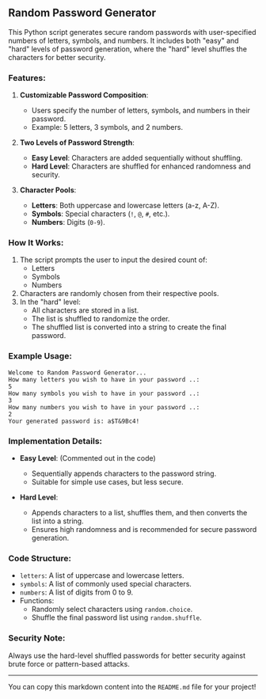 
## Random Password Generator

This Python script generates secure random passwords with user-specified numbers of letters, symbols, and numbers. It includes both "easy" and "hard" levels of password generation, where the "hard" level shuffles the characters for better security.

### Features:
1. **Customizable Password Composition**:
   - Users specify the number of letters, symbols, and numbers in their password.
   - Example: 5 letters, 3 symbols, and 2 numbers.
   
2. **Two Levels of Password Strength**:
   - **Easy Level**: Characters are added sequentially without shuffling.
   - **Hard Level**: Characters are shuffled for enhanced randomness and security.

3. **Character Pools**:
   - **Letters**: Both uppercase and lowercase letters (a-z, A-Z).
   - **Symbols**: Special characters (`!`, `@`, `#`, etc.).
   - **Numbers**: Digits (`0-9`).

### How It Works:
1. The script prompts the user to input the desired count of:
   - Letters
   - Symbols
   - Numbers
2. Characters are randomly chosen from their respective pools.
3. In the "hard" level:
   - All characters are stored in a list.
   - The list is shuffled to randomize the order.
   - The shuffled list is converted into a string to create the final password.

### Example Usage:
```plaintext
Welcome to Random Password Generator...
How many letters you wish to have in your password ..:
5
How many symbols you wish to have in your password ..:
3
How many numbers you wish to have in your password ..:
2
Your generated password is: a$T&9Bc4!
```

### Implementation Details:
- **Easy Level**: (Commented out in the code)
  - Sequentially appends characters to the password string.
  - Suitable for simple use cases, but less secure.
  
- **Hard Level**:
  - Appends characters to a list, shuffles them, and then converts the list into a string.
  - Ensures high randomness and is recommended for secure password generation.

### Code Structure:
- `letters`: A list of uppercase and lowercase letters.
- `symbols`: A list of commonly used special characters.
- `numbers`: A list of digits from 0 to 9.
- Functions:
  - Randomly select characters using `random.choice`.
  - Shuffle the final password list using `random.shuffle`.

### Security Note:
Always use the hard-level shuffled passwords for better security against brute force or pattern-based attacks.

--- 

You can copy this markdown content into the `README.md` file for your project!
